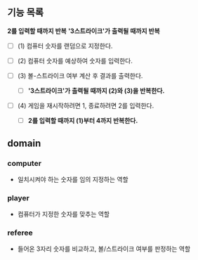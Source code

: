 ## 기능 목록

**2를 입력할 때까지 반복**
**'3스트라이크'가 출력될 때까지 반복**

- [ ] (1) 컴퓨터 숫자를 랜덤으로 지정한다.


- [ ] (2) 컴퓨터 숫자를 예상하여 숫자를 입력한다.


- [ ] (3) 볼-스트라이크 여부 계산 후 결과를 출력한다.
  - [ ] **'3스트라이크'가 출력될 때까지 (2)와 (3)을 반복한다.**


- [ ] (4) 게임을 재시작하려면 1, 종료하려면 2를 입력한다.
  - [ ] **2를 입력할 때까지 (1)부터 4까지 반복한다.**


## domain

### computer
- 일치시켜야 하는 숫자를 임의 지정하는 역할

### player
- 컴퓨터가 지정한 숫자를 맞추는 역할

### referee
- 들어온 3자리 숫자를 비교하고, 볼/스트라이크 여부를 판정하는 역할
